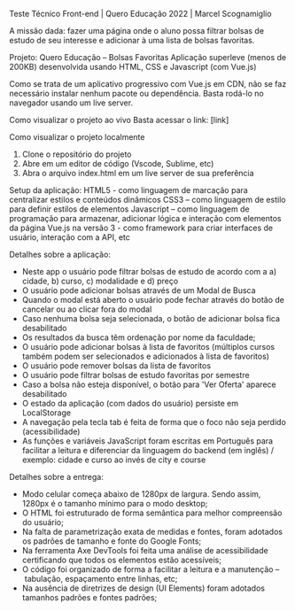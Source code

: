Teste Técnico Front-end | Quero Educação 2022 | Marcel Scognamiglio

A missão dada: fazer uma página onde o aluno possa filtrar bolsas de estudo de seu interesse e adicionar à uma lista de bolsas favoritas.

Projeto: Quero Educação – Bolsas Favoritas
Aplicação superleve (menos de 200KB) desenvolvida usando HTML, CSS e Javascript (com Vue.js)

Como se trata de um aplicativo progressivo com Vue.js em CDN, não se faz necessário instalar nenhum pacote ou dependência. Basta rodá-lo no navegador usando um live server.

Como visualizar o projeto ao vivo
Basta acessar o link: [link]

Como visualizar o projeto localmente
1. Clone o repositório do projeto
2. Abre em um editor de código (Vscode, Sublime, etc) 
3. Abra o arquivo index.html em um live server de sua preferência

Setup da aplicação:
HTML5 - como linguagem de marcação para centralizar estilos e conteúdos dinâmicos
CSS3 – como linguagem de estilo para definir estilos de elementos 
Javascript – como linguagem de programação para armazenar, adicionar lógica e interação com elementos da página
Vue.js na versão 3 - como framework para criar interfaces de usuário, interação com a API, etc


Detalhes sobre a aplicação:
- Neste app o usuário pode filtrar bolsas de estudo de acordo com a a) cidade, b) curso, c) modalidade e d) preço
- O usuário pode adicionar bolsas através de um Modal de Busca
- Quando o modal está aberto o usuário pode fechar através do botão de cancelar ou ao clicar fora do modal
- Caso nenhuma bolsa seja selecionada, o botão de adicionar bolsa fica desabilitado
- Os resultados da busca têm ordenação por nome da faculdade;
- O usuário pode adicionar bolsas à lista de favoritos (múltiplos cursos também podem ser selecionados e adicionados à lista de favoritos)
- O usuário pode remover bolsas da lista de favoritos
- O usuário pode filtrar bolsas de estudo favoritas por semestre
- Caso a bolsa não esteja disponível, o botão para 'Ver Oferta' aparece desabilitado
- O estado da aplicação (com dados do usuário) persiste em LocalStorage
- A navegação pela tecla tab é feita de forma que o foco não seja perdido (acessibilidade)
- As funções e variáveis JavaScript foram escritas em Português para facilitar a leitura e diferenciar da linguagem do backend (em inglês) / exemplo: cidade e curso ao invés de city e course

Detalhes sobre a entrega:
- Modo celular começa abaixo de 1280px de largura. Sendo assim, 1280px é o tamanho mínimo para o modo desktop;
- O HTML foi estruturado de forma semântica para melhor compreensão do usuário;
- Na falta de parametrização exata de medidas e fontes, foram adotados os padrões de tamanho e fonte do Google Fonts;
- Na ferramenta Axe DevTools foi feita uma análise de acessibilidade certificando que todos os elementos estão acessíveis;
- O código foi organizado de forma a facilitar a leitura e a manutenção – tabulação, espaçamento entre linhas, etc;
- Na ausência de diretrizes de design (UI Elements) foram adotados tamanhos padrões e fontes padrões;
